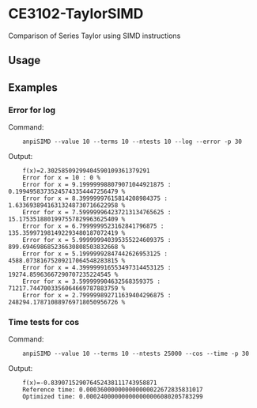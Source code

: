 # CE3102-TaylorSIMD
Comparison of Series Taylor using SIMD instructions


## Usage


## Examples

### Error for log
Command:
```
    anpiSIMD --value 10 --terms 10 --ntests 10 --log --error -p 30
```
Output:
```
    f(x)=2.30258509299404590109361379291
    Error for x = 10 : 0 %
    Error for x = 9.199999988079071044921875 : 0.19949583735245743354447256479 %
    Error for x = 8.39999997615814208984375 : 1.63369389416313248730716622958 %
    Error for x = 7.599999964237213134765625 : 15.1753518801997557829963625409 %
    Error for x = 6.7999999523162841796875 : 135.359971981492293480187072419 %
    Error for x = 5.999999940395355224609375 : 899.694698685236630808503832668 %
    Error for x = 5.19999992847442626953125 : 4588.07381675209217064548283815 %
    Error for x = 4.399999916553497314453125 : 19274.85963667290707235224545 %
    Error for x = 3.599999904632568359375 : 71217.7447003356064669787883759 %
    Error for x = 2.799999892711639404296875 : 248294.178710889769718050956726 %
```
### Time tests for cos
Command:
```
    anpiSIMD --value 10 --terms 10 --ntests 25000 --cos --time -p 30
```
Output:
```
    f(x)=-0.839071529076452438111743958871
    Reference time: 0.000360000000000000022672835831017
    Optimized time: 0.000240000000000000006080205783299
```